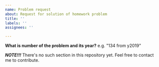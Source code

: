 ```yaml
---
name: Problem request
about: Request for solution of homework problem
title: ''
labels: ''
assignees: ''

---
```


**What is number of the problem and its year?**
e.g. "134 from y2019"

__*NOTE!!!*__
There's no such section in this repository yet. Feel free to contact me to contribute.
